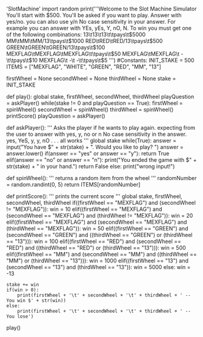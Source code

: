 'SlotMachine'
import random
print('''Welcome to the Slot Machine Simulator
You'll start with $500. You'll be asked if you want to play.
Answer with yes/no. you can also use y/n
No case sensitivity in your answer.
For example you can answer with YEs, yEs, Y, nO, N.
To win you must get one of the following combinations:
13\t13\t13\t\tpays\t$5000
MM\tMM\tMM/13\tpays\t$1000
RED\tRED\tRED/13\tpays\t$500
GREEN\tGREEN\tGREEN/13\tpays\t$100
MEXFLAG\tMEXFLAG\tMEXFLAG\t\tpays\t$50
MEXFLAG\tMEXFLAG\t -\t\tpays\t$10
MEXFLAG\t -\t -\t\tpays\t$5
''')
#Constants:
INIT_STAKE = 500
ITEMS = ["MEXFLAG", "WHITE", "GREEN", "RED", "MM", "13"]

firstWheel = None
secondWheel = None
thirdWheel = None
stake = INIT_STAKE

def play():
    global stake, firstWheel, secondWheel, thirdWheel
    playQuestion = askPlayer()
    while(stake != 0 and playQuestion == True):
        firstWheel = spinWheel()
        secondWheel = spinWheel()
        thirdWheel = spinWheel()
        printScore()
        playQuestion = askPlayer()

def askPlayer():
    '''
    Asks the player if he wants to play again.
    expecting from the user to answer with yes, y, no or n
    No case sensitivity in the answer. yes, YeS, y, y, nO . . . all works
    '''
    global stake
    while(True):
        answer = input("You have $" + str(stake) + ". Would you like to play? ")
        answer = answer.lower()
        if(answer == "yes" or answer == "y"):
            return True
        elif(answer == "no" or answer == "n"):
            print("You ended the game with $" + str(stake) + " in your hand.")
            return False
        else:
            print("wrong input!")

def spinWheel():
    '''
    returns a random item from the wheel
    '''
    randomNumber = random.randint(0, 5)
    return ITEMS[randomNumber]

def printScore():
    '''
    prints the current score
    '''
    global stake, firstWheel, secondWheel, thirdWheel
    if((firstWheel == "MEXFLAG") and (secondWheel != "MEXFLAG")):
        win = 10
    elif((firstWheel == "MEXFLAG") and (secondWheel == "MEXFLAG") and (thirdWheel != "MEXFLAG")):
        win = 20
    elif((firstWheel == "MEXFLAG") and (secondWheel == "MEXFLAG") and (thirdWheel == "MEXFLAG")):
        win = 50
    elif((firstWheel == "GREEN") and (secondWheel == "GREEN") and ((thirdWheel == "GREEN") or (thirdWheel == "13"))):
        win = 100
    elif((firstWheel == "RED") and (secondWheel == "RED") and ((thirdWheel == "RED") or (thirdWheel == "13"))):
        win = 500
    elif((firstWheel == "MM") and (secondWheel == "MM") and ((thirdWheel == "MM") or (thirdWheel == "13"))):
        win = 1000
    elif((firstWheel == "13") and (secondWheel == "13") and (thirdWheel == "13")):
        win = 5000
    else:
        win = -13

    stake += win
    if(win > 0):
        print(firstWheel + '\t' + secondWheel + '\t' + thirdWheel + ' -- You win $' + str(win))
    else:
        print(firstWheel + '\t' + secondWheel + '\t' + thirdWheel + ' -- You lose')

play()
